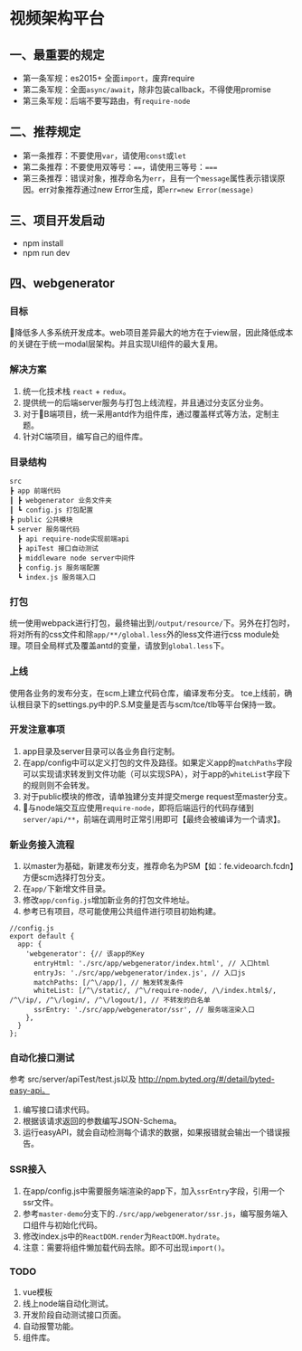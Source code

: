 # 视频架构平台

## 一、最重要的规定
- 第一条军规：es2015+ 全面`import`，废弃require
- 第二条军规：全面`async/await`，除非包装callback，不得使用promise
- 第三条军规：后端不要写路由，有`require-node`

## 二、推荐规定
- 第一条推荐：不要使用`var`，请使用`const`或`let`
- 第二条推荐：不要使用双等号：`==`，请使用三等号：`===`
- 第三条推荐：错误对象，推荐命名为`err`，且有一个`message`属性表示错误原因。err对象推荐通过new Error生成，即`err=new Error(message)`

## 三、项目开发启动
- npm install
- npm run dev

## 四、webgenerator
### 目标
降低多人多系统开发成本。web项目差异最大的地方在于view层，因此降低成本的关键在于统一modal层架构。并且实现UI组件的最大复用。

### 解决方案
1. 统一化技术栈 `react` + `redux`。
2. 提供统一的后端server服务与打包上线流程，并且通过分支区分业务。
3. 对于B端项目，统一采用antd作为组件库，通过覆盖样式等方法，定制主题。
4. 针对C端项目，编写自己的组件库。

### 目录结构
```
src
┣ app 前端代码
┃ ┣ webgenerator 业务文件夹
┃ ┗ config.js 打包配置
┣ public 公共模块
┗ server 服务端代码
  ┣ api require-node实现前端api
  ┣ apiTest 接口自动测试
  ┣ middleware node server中间件
  ┣ config.js 服务端配置
  ┗ index.js 服务端入口
```

### 打包
统一使用webpack进行打包，最终输出到`/output/resource/`下。另外在打包时，将对所有的css文件和除`app/**/global.less`外的less文件进行css module处理。项目全局样式及覆盖antd的变量，请放到`global.less`下。

### 上线
使用各业务的发布分支，在scm上建立代码仓库，编译发布分支。
tce上线前，确认根目录下的settings.py中的P.S.M变量是否与scm/tce/tlb等平台保持一致。

### 开发注意事项
1. app目录及server目录可以各业务自行定制。
2. 在app/config中可以定义打包的文件及路径。如果定义app的`matchPaths`字段可以实现请求转发到文件功能（可以实现SPA），对于app的`whiteList`字段下的规则则不会转发。
3. 对于public模块的修改，请单独建分支并提交merge request至master分支。
4. 与node端交互应使用`require-node`，即将后端运行的代码存储到`server/api/**`，前端在调用时正常引用即可【最终会被编译为一个请求】。

### 新业务接入流程
1. 以master为基础，新建发布分支，推荐命名为PSM【如：fe.videoarch.fcdn】方便scm选择打包分支。
2. 在`app/`下新增文件目录。
3. 修改`app/config.js`增加新业务的打包文件地址。
4. 参考已有项目，尽可能使用公共组件进行项目初始构建。

```
//config.js
export default {
  app: {
    'webgenerator': {// 该app的Key
      entryHtml: './src/app/webgenerator/index.html', // 入口html
      entryJs: './src/app/webgenerator/index.js', // 入口js
      matchPaths: [/^\/app/], // 触发转发条件
      whiteList: [/^\/static/, /^\/require-node/, /\/index.html$/, /^\/ip/, /^\/login/, /^\/logout/], // 不转发的白名单
      ssrEntry: './src/app/webgenerator/ssr', // 服务端渲染入口
    },
  }
};

```
### 自动化接口测试
参考 src/server/apiTest/test.js以及 http://npm.byted.org/#/detail/byted-easy-api。
1. 编写接口请求代码。
2. 根据该请求返回的参数编写JSON-Schema。
3. 运行easyAPI，就会自动检测每个请求的数据，如果报错就会输出一个错误报告。


### SSR接入
1. 在app/config.js中需要服务端渲染的app下，加入`ssrEntry`字段，引用一个ssr文件。
2. 参考`master-demo`分支下的`./src/app/webgenerator/ssr.js`，编写服务端入口组件与初始化代码。
3. 修改index.js中的`ReactDOM.render`为`ReactDOM.hydrate`。
4. 注意：需要将组件懒加载代码去除。即不可出现`import()`。

### TODO
1. vue模板
2. 线上node端自动化测试。
3. 开发阶段自动测试接口页面。
4. 自动报警功能。
5. 组件库。
